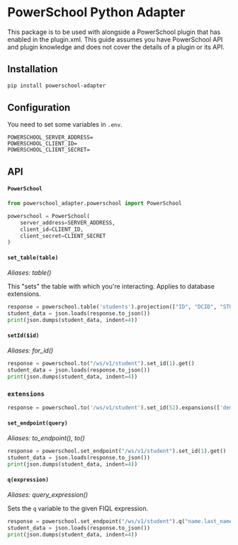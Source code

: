 # PowerSchool Python Adapter

This package is to be used with alongside a PowerSchool plugin that has enabled <oauth/> in the plugin.xml. This guide assumes you have PowerSchool API and plugin knowledge and does not cover the details of a plugin or its API.

## Installation

```bash
pip install powerschool-adapter
```

## Configuration

You need to set some variables in `.env`.

```dotenv
POWERSCHOOL_SERVER_ADDRESS=
POWERSCHOOL_CLIENT_ID=
POWERSCHOOL_CLIENT_SECRET=
```

## API

#### `PowerSchool`

```python
from powerschool_adapter.powerschool import PowerSchool

powerschool = PowerSchool(
    server_address=SERVER_ADDRESS,
    client_id=CLIENT_ID,
    client_secret=CLIENT_SECRET
)
```

#### `set_table(table)`

_Aliases: table()_

This "sets" the table with which you're interacting. Applies to database extensions.

```python
response = powerschool.table('students').projection(["ID", "DCID", "STUDENT_NUMBER", "LASTFIRST"]).set_method("GET").send()
student_data = json.loads(response.to_json())
print(json.dumps(student_data, indent=4))
```

#### `setId($id)`

_Aliases: for_id()_

```python
response = powerschool.to("/ws/v1/student").set_id(1).get()
student_data = json.loads(response.to_json())
print(json.dumps(student_data, indent=4))
```

### `extensions`

```python
response = powerschool.to('/ws/v1/student').set_id(52).expansions(['demographics', 'addresses', 'alerts', 'phones', 'school_enrollment', 'ethnicity_race', 'contact', 'contact_info', 'initial_enrollment']).get()
```

#### `set_endpoint(query)`

_Aliases: to_endpoint(), to()_

```python
response = powerschool.set_endpoint("/ws/v1/student").set_id(1).get()
student_data = json.loads(response.to_json())
print(json.dumps(student_data, indent=4))
```

#### `q(expression)`

_Aliases: query_expression()_

Sets the `q` variable to the given FIQL expression.

```python
response = powerschool.set_endpoint("/ws/v1/student").q("name.last_name==Ada*").get()
student_data = json.loads(response.to_json())
print(json.dumps(student_data, indent=4))
```
